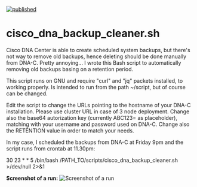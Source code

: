 [![published](https://static.production.devnetcloud.com/codeexchange/assets/images/devnet-published.svg)](https://developer.cisco.com/codeexchange/github/repo/ste-giraldo/cisco-dna-backup-cleaner)

# cisco_dna_backup_cleaner.sh
Cisco DNA Center is able to create scheduled system backups, but there's not way to remove old backups, hence deleting should be done manually from DNA-C. Pretty annoying...
I wrote this Bash script to automatically removing old backups basing on a retention period. 

This script runs on GNU and require "curl" and "jq" packets installed, to working properly. Is intended to run from the path ~/script, but of course can be changed.

Edit the script to change the URLs pointing to the hostname of your DNA-C installation. Please use cluster URL in case of 3 node deployment.
Change also the base64 autorization key (currently ABC123= as placeholder), matching with your username and password used on DNA-C.
Change also the RETENTION value in order to match your needs.

In my case, I scheduled the backups from DNA-C at Friday 9pm and the script runs from crontab at 11.30pm:

30 23 * * 5 /bin/bash /PATH_TO/scripts/cisco_dna_backup_cleaner.sh >/dev/null 2>&1

**Screenshot of a run:**
![Screenshot of a run](https://i.imgur.com/MTdt5dT.jpg)
